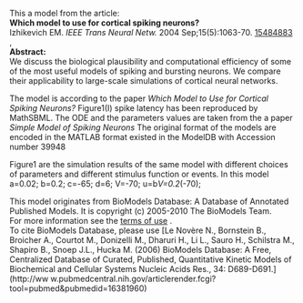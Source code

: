 

This a model from the article:  
**Which model to use for cortical spiking neurons?**   
Izhikevich EM. _IEEE Trans Neural Netw._ 2004 Sep;15(5):1063-70.
[15484883](http://www.ncbi.nlm.nih.gov/pubmed/15484883) ,  
**Abstract:**   
We discuss the biological plausibility and computational efficiency of some of
the most useful models of spiking and bursting neurons. We compare their
applicability to large-scale simulations of cortical neural networks.

The model is according to the paper _Which Model to Use for Cortical Spiking
Neurons?_ Figure1(I) spike latency has been reproduced by MathSBML. The ODE
and the parameters values are taken from the a paper _Simple Model of Spiking
Neurons_ The original format of the models are encoded in the MATLAB format
existed in the ModelDB with Accession number 39948

Figure1 are the simulation results of the same model with different choices of
parameters and different stimulus function or events. In this model a=0.02;
b=0.2; c=-65; d=6; V=-70; u=b*V=0.2*(-70);

This model originates from BioModels Database: A Database of Annotated
Published Models. It is copyright (c) 2005-2010 The BioModels Team.  
For more information see the [terms of
use](http://www.ebi.ac.uk/biomodels/legal.html) .  
To cite BioModels Database, please use [Le Novère N., Bornstein B., Broicher
A., Courtot M., Donizelli M., Dharuri H., Li L., Sauro H., Schilstra M.,
Shapiro B., Snoep J.L., Hucka M. (2006) BioModels Database: A Free,
Centralized Database of Curated, Published, Quantitative Kinetic Models of
Biochemical and Cellular Systems Nucleic Acids Res., 34: D689-D691.](http://ww
w.pubmedcentral.nih.gov/articlerender.fcgi?tool=pubmed&pubmedid=16381960)

